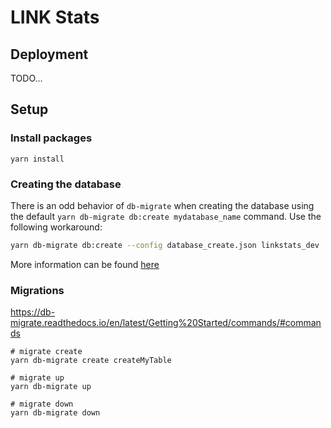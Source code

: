# LINK Stats

## Deployment

TODO...

## Setup

### Install packages

```
yarn install
```

### Creating the database

There is an odd behavior of `db-migrate` when creating the database using the 
default `yarn db-migrate db:create mydatabase_name` command. Use the following workaround:

```bash
yarn db-migrate db:create --config database_create.json linkstats_dev
```

More information can be found [here](https://github.com/db-migrate/node-db-migrate/issues/393)

### Migrations

https://db-migrate.readthedocs.io/en/latest/Getting%20Started/commands/#commands

```
# migrate create
yarn db-migrate create createMyTable

# migrate up
yarn db-migrate up

# migrate down
yarn db-migrate down
```
